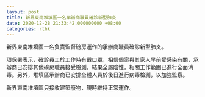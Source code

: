 ```yaml
---
layout: post
title: 新界東南堆填區一名承辦商職員確診新型肺炎
date: 2020-12-28 21:33:42.000000000 +08:00
categories: rthk
---
```


新界東南堆填區一名負責監督磅房運作的承辦商職員確診新型肺炎。

環保署表示，確診員工於工作時有戴口罩，相信個案與其家人早前受感染有關，承辦商已安排其他磅房職員接受檢測，結果全屬陰性，相關工作範圍已進行全面消毒。另外，堆填區承辦商已安排全體人員於後日進行病毒檢測，以加強監察。

新界東南堆填區只接收建築廢物，現時維持正常運作。
